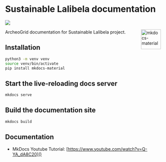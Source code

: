 [MkDocs]: https://www.mkdocs.org
[Material for MkDocs]: https://squidfunk.github.io/mkdocs-material/

# Sustainable Lalibela documentation


![](https://img.shields.io/badge/python-3.8%20%7C%203.9-blue)

<a href="https://squidfunk.github.io/mkdocs-material" target="_blank" rel="nofollow">
  <img src="https://cdn.jsdelivr.net/gh/Andre601/devins-badges@v3.x-mkdocs-material/assets/cozy/built-with/mkdocs-material_vector.svg" align="right" height="64" alt="mkdocs-material", title="Built with Material for MkDocs">
</a>


ArcheoGrid documentation for Sustainable Lalibela project.


## Installation


```Bash
python3 -m venv venv
source venv/bin/activate
pip install mkdocs-material
```

## Start the live-reloading docs server

```Bash 
mkdocs serve
```

## Build the documentation site

```Bash
mkdocs build
```

## Documentation

- MkDocs Youtube Tutorial: [https://www.youtube.com/watch?v=Q-YA_dA8C20]()